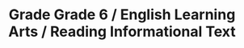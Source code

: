---
title: "Grade Grade 6 / English Learning Arts / Reading Informational Text"
subject: "ela"
grade: "6"
area: "rit"
next_steps:
  - instructions: "Ask your student to read a story and explain how the narrator develops the characters’ points of view in the story. Ask your student to explain the theme of the story; then have him or her compare it with a work from a different form or genre with a similar theme. "
  - instructions: "Ask your student to read articles about a topic and then write an essay that explains the topic in detail (informative) or defends a position (argumentative). The essay should be organized, use evidence from the sources as support, and include specific language about the topic. "
  - instructions: "Ask your student to read different informational texts (articles, books) and study their organization, including how and why the author groups ideas, details, and claims. Discuss whether each author gives enough evidence to support an idea and how he or she presents information to advance a purpose."
---